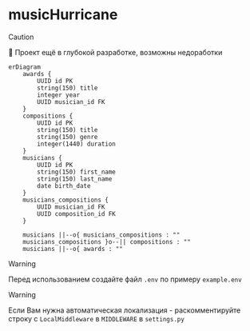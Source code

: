 # musicHurricane

> [!CAUTION]
> :construction: Проект ещё в глубокой разработке, возможны недоработки

```mermaid
erDiagram
    awards {
        UUID id PK
        string(150) title
        integer year
        UUID musician_id FK
    }
    compositions {
        UUID id PK
        string(150) title
        string(150) genre
        integer(1440) duration
    }
    musicians {
        UUID id PK
        string(150) first_name
        string(150) last_name
        date birth_date
    }
    musicians_compositions {
        UUID musician_id FK
        UUID composition_id FK
    }

    musicians ||--o{ musicians_compositions : ""
    musicians_compositions }o--|| compositions : ""
    musicians ||--o{ awards : ""
```

> [!WARNING]
> Перед использованием создайте файл `.env` по примеру `example.env`

> [!WARNING]
> Если Вам нужна автоматическая локализация - раскомментируйте строку с `LocalMiddleware` в `MIDDLEWARE` в `settings.py`
